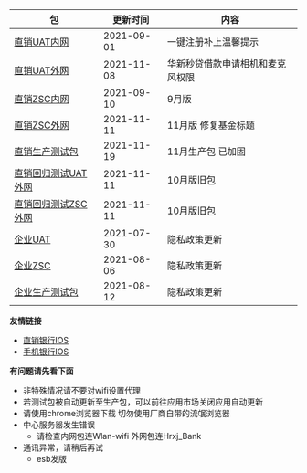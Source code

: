 |  包   | 更新时间  | 内容  |
|  ----  | ----  |----  |
| [直销UAT内网](https://www.pgyer.com/dsbank_uat)  | 2021-09-01 | 一键注册补上温馨提示 |
| [直销UAT外网](https://www.pgyer.com/dsbank_uat_w)  | 2021-11-08 | 华新秒贷借款申请相机和麦克风权限 |
| [直销ZSC内网](https://www.pgyer.com/dsbank_zsc)  | 2021-09-10 | 9月版 |
| [直销ZSC外网](https://www.pgyer.com/dsbank_zsc_w)   | 2021-11-11 | 11月版 修复基金标题|
| [直销生产测试包](https://www.pgyer.com/dsbank_release) | 2021-11-19 | 11月生产包 已加固|
| [直销回归测试UAT外网](https://www.pgyer.com/dsbank_u_regressio) | 2021-11-11 | 10月版旧包|
| [直销回归测试ZSC外网](https://www.pgyer.com/dsbank_z_regressio) | 2021-11-11 | 10月版旧包|
| [企业UAT](https://www.pgyer.com/qyBank_uat)  | 2021-07-30 | 隐私政策更新 |
| [企业ZSC](https://www.pgyer.com/qyBank_zsc)   | 2021-08-06 | 隐私政策更新 |
| [企业生产测试包](https://www.pgyer.com/qyBank_release)   | 2021-08-12 | 隐私政策更新 |


**友情链接**
+ [直销银行IOS](http://d.7short.com/hrxjubank)
+ [手机银行IOS](http://d.7short.com/hrxjpmbank)

**有问题请先看下面**
+ 非特殊情况请不要对wifi设置代理
+ 若测试包被自动更新至生产包，可以前往应用市场关闭应用自动更新
+ 请使用chrome浏览器下载 切勿使用厂商自带的流氓浏览器
+ 中心服务器发生错误
  + 请检查内网包连Wlan-wifi 外网包连Hrxj_Bank
+ 通讯异常，请稍后再试
  + esb发版

